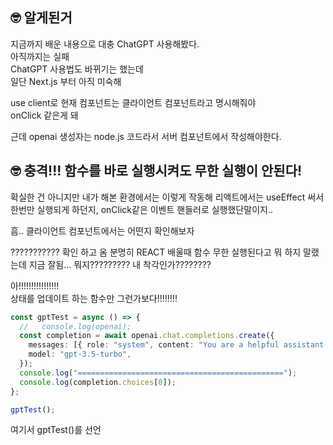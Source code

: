 ## 🤓 알게된거

지금까지 배운 내용으로 대충 ChatGPT 사용해봤다.  
아직까지는 실패  
ChatGPT 사용법도 바뀌기는 했는데  
일단 Next.js 부터 아직 미숙해

use client로 현재 컴포넌트는 클라이언트 컴포넌트라고 명시해줘야  
onClick 같은게 돼

근데 openai 생성자는 node.js 코드라서 서버 컴포넌트에서 작성해야한다.

## 🤓 충격!!! 함수를 바로 실행시켜도 무한 실행이 안된다!

확실한 건 아니지만 내가 해본 환경에서는 이렇게 작동해
리액트에서는 useEffect 써서 한번만 실행되게 하던지, onClick같은 이벤트 핸들러로 실행했단말이지..

흠.. 클라이언트 컴포넌트에서는 어떤지 확인해보자

??????????? 확인 하고 옴
분명히 REACT 배울때 함수 무한 실행된다고 뭐 하지 말랬는데
지금 잘됨...
뭐지?????????
내 착각인가????????

아!!!!!!!!!!!!!!!!  
상태를 업데이트 하는 함수만 그런가보다!!!!!!!!

```ts
const gptTest = async () => {
  //   console.log(openai);
  const completion = await openai.chat.completions.create({
    messages: [{ role: "system", content: "You are a helpful assistant." }],
    model: "gpt-3.5-turbo",
  });
  console.log("==============================================");
  console.log(completion.choices[0]);
};

gptTest();
```

여기서 gptTest()를 선언
